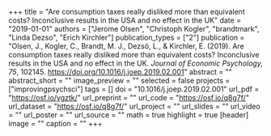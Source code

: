 +++
title = "Are consumption taxes really disliked more than equivalent costs? Inconclusive results in the USA and no effect in the UK"
date = "2019-01-01"
authors = ["Jerome Olsen", "Christoph Kogler", "brandtmark", "Linda Dezso", "Erich Kirchler"]
publication_types = ["2"]
publication = "Olsen, J., Kogler, C., Brandt, M. J., Dezsö, L., & Kirchler, E. (2019). Are consumption taxes really disliked more than equivalent costs? Inconclusive results in the USA and no effect in the UK. *Journal of Economic Psychology, 75*, 102145. https://doi.org/10.1016/j.joep.2019.02.001"
abstract = ""
abstract_short = ""
image_preview = ""
selected = false
projects = ["improvingpsychsci"]
tags = []
doi = "10.1016/j.joep.2019.02.001"
url_pdf = "https://osf.io/ygztk/"
url_preprint = ""
url_code = "https://osf.io/q8g7f/"
url_dataset = "https://osf.io/q8g7f/"
url_project = ""
url_slides = ""
url_video = ""
url_poster = ""
url_source = ""
math = true
highlight = true
[header]
image = ""
caption = ""
+++
